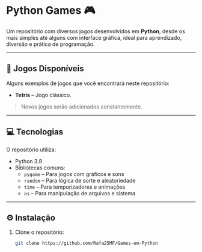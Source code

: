 # Python Games 🎮

Um repositório com diversos jogos desenvolvidos em **Python**, desde os mais simples até alguns com interface gráfica, ideal para aprendizado, diversão e prática de programação.

---

## 🚀 Jogos Disponíveis

Alguns exemplos de jogos que você encontrará neste repositório:

- **Tetris** – Jogo clássico.

> Novos jogos serão adicionados constantemente.

---

## 💻 Tecnologias

O repositório utiliza:

- Python 3.9  
- Bibliotecas comuns:
  - `pygame` – Para jogos com gráficos e sons
  - `random` – Para lógica de sorte e aleatoriedade
  - `time` – Para temporizadores e animações
  - `os` – Para manipulação de arquivos e sistema

---

## ⚙️ Instalação

1. Clone o repositório:  
   ```bash
   git clone https://github.com/Rafa25MF/Games-em-Python
